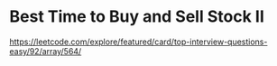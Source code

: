 # Best Time to Buy and Sell Stock II

https://leetcode.com/explore/featured/card/top-interview-questions-easy/92/array/564/
